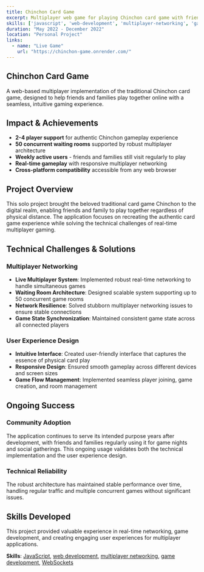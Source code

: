```yaml
---
title: Chinchon Card Game
excerpt: Multiplayer web game for playing Chinchon card game with friends online.
skills: ['javascript', 'web-development', 'multiplayer-networking', 'game-development', 'websockets']
duration: "May 2022 - December 2022"
location: "Personal Project"
links:
  - name: "Live Game"
    url: "https://chinchon-game.onrender.com/"
---
```


## Chinchon Card Game

A web-based multiplayer implementation of the traditional Chinchon card game, designed to help friends and families play together online with a seamless, intuitive gaming experience.

## Impact & Achievements

- **2-4 player support** for authentic Chinchon gameplay experience
- **50 concurrent waiting rooms** supported by robust multiplayer architecture
- **Weekly active users** - friends and families still visit regularly to play
- **Real-time gameplay** with responsive multiplayer networking
- **Cross-platform compatibility** accessible from any web browser

## Project Overview

This solo project brought the beloved traditional card game Chinchon to the digital realm, enabling friends and family to play together regardless of physical distance. The application focuses on recreating the authentic card game experience while solving the technical challenges of real-time multiplayer gaming.

## Technical Challenges & Solutions

### Multiplayer Networking
- **Live Multiplayer System**: Implemented robust real-time networking to handle simultaneous games
- **Waiting Room Architecture**: Designed scalable system supporting up to 50 concurrent game rooms
- **Network Resilience**: Solved stubborn multiplayer networking issues to ensure stable connections
- **Game State Synchronization**: Maintained consistent game state across all connected players

### User Experience Design
- **Intuitive Interface**: Created user-friendly interface that captures the essence of physical card play
- **Responsive Design**: Ensured smooth gameplay across different devices and screen sizes
- **Game Flow Management**: Implemented seamless player joining, game creation, and room management

## Ongoing Success

### Community Adoption
The application continues to serve its intended purpose years after development, with friends and families regularly using it for game nights and social gatherings. This ongoing usage validates both the technical implementation and the user experience design.

### Technical Reliability
The robust architecture has maintained stable performance over time, handling regular traffic and multiple concurrent games without significant issues.

## Skills Developed

This project provided valuable experience in real-time networking, game development, and creating engaging user experiences for multiplayer applications.

**Skills**: [JavaScript](/skill/javascript/), [web development](/skill/web-development/), [multiplayer networking](/skill/multiplayer-networking/), [game development](/skill/game-development/), [WebSockets](/skill/websockets/)
